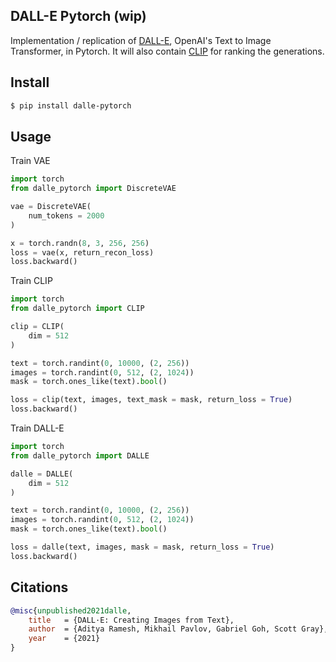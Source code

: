 ## DALL-E Pytorch (wip)

Implementation / replication of <a href="https://openai.com/blog/dall-e/">DALL-E</a>, OpenAI's Text to Image Transformer, in Pytorch. It will also contain <a href="https://openai.com/blog/clip/">CLIP</a> for ranking the generations.

## Install

```bash
$ pip install dalle-pytorch
```

## Usage

Train VAE

```python
import torch
from dalle_pytorch import DiscreteVAE

vae = DiscreteVAE(
    num_tokens = 2000
)

x = torch.randn(8, 3, 256, 256)
loss = vae(x, return_recon_loss)
loss.backward()
```

Train CLIP

```python
import torch
from dalle_pytorch import CLIP

clip = CLIP(
    dim = 512
)

text = torch.randint(0, 10000, (2, 256))
images = torch.randint(0, 512, (2, 1024))
mask = torch.ones_like(text).bool()

loss = clip(text, images, text_mask = mask, return_loss = True)
loss.backward()
```

Train DALL-E

```python
import torch
from dalle_pytorch import DALLE

dalle = DALLE(
    dim = 512
)

text = torch.randint(0, 10000, (2, 256))
images = torch.randint(0, 512, (2, 1024))
mask = torch.ones_like(text).bool()

loss = dalle(text, images, mask = mask, return_loss = True)
loss.backward()
```

## Citations

```bibtex
@misc{unpublished2021dalle,
    title   = {DALL·E: Creating Images from Text},
    author  = {Aditya Ramesh, Mikhail Pavlov, Gabriel Goh, Scott Gray},
    year    = {2021}
}
```
